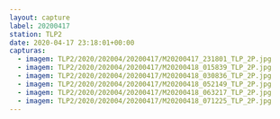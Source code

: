 ```yaml
---
layout: capture
label: 20200417
station: TLP2
date: 2020-04-17 23:18:01+00:00
capturas:
  - imagem: TLP2/2020/202004/20200417/M20200417_231801_TLP_2P.jpg
  - imagem: TLP2/2020/202004/20200417/M20200418_015839_TLP_2P.jpg
  - imagem: TLP2/2020/202004/20200417/M20200418_030836_TLP_2P.jpg
  - imagem: TLP2/2020/202004/20200417/M20200418_052149_TLP_2P.jpg
  - imagem: TLP2/2020/202004/20200417/M20200418_063217_TLP_2P.jpg
  - imagem: TLP2/2020/202004/20200417/M20200418_071225_TLP_2P.jpg
---
```

